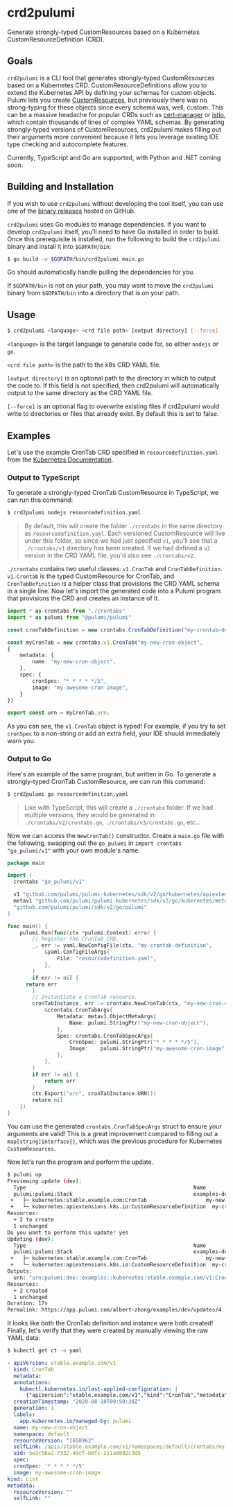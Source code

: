 # crd2pulumi

Generate strongly-typed CustomResources based on a Kubernetes CustomResourceDefinition (CRD).

## Goals

`crd2pulumi` is a CLI tool that generates strongly-typed CustomResources based on a Kubernetes CRD. CustomResourceDefinitions allow you to extend the Kubernetes API by defining your schemas for custom objects. Pulumi lets you create [CustomResources](https://www.pulumi.com/docs/reference/pkg/kubernetes/apiextensions/customresource/), but previously there was no strong-typing for these objects since every schema was, well, custom. This can be a massive headache for popular CRDs such as [cert-manager](https://github.com/jetstack/cert-manager/tree/master/deploy/crds) or [istio](https://github.com/istio/istio/tree/0321da58ca86fc786fb03a68afd29d082477e4f2/manifests/charts/base/crds), which contain thousands of lines of complex YAML schemas. By generating strongly-typed versions of CustomResources, crd2pulumi makes filling out their arguments more convenient because it lets you leverage existing IDE type checking and autocomplete features.

Currently, TypeScript and Go are supported, with Python and .NET coming soon.

## Building and Installation

If you wish to use `crd2pulumi` without developing the tool itself, you can use one of the [binary releases](https://github.com/pulumi/pulumi-kubernetes/releases/tag/crd2pulumi/v1.0.0) hosted on GitHub.

`crd2pulumi` uses Go modules to manage dependencies. If you want to develop `crd2pulumi` itself, you'll need to have Go installed in order to build. Once this prerequisite is installed, run the following to build the `crd2pulumi` binary and install it into `$GOPATH/bin`:

```bash
$ go build -o $GOPATH/bin/crd2pulumi main.go
```

Go should automatically handle pulling the dependencies for you.

If `$GOPATH/bin` is not on your path, you may want to move the `crd2pulumi` binary from `$GOPATH/bin` into a directory that is on your path.

## Usage

```bash
$ crd2pulumi <language> <crd file path> [output directory] [--force]
```

`<language>` is the target language to generate code for, so either `nodejs` or `go`.

`<crd file path>` is the path to the k8s CRD YAML file.

`[output directory]` is an optional path to the directory in which to output the
code to. If this field is not specified, then crd2pulumi will automatically output
to the same directory as the CRD YAML file.

`[--force]` is an optional flag to overwrite existing files if crd2pulumi would
write to directories or files that already exist. By default this is set to false.

## Examples

Let's use the example CronTab CRD specified in `resourcedefinition.yaml` from the [Kubernetes Documentation](https://kubernetes.io/docs/tasks/extend-kubernetes/custom-resources/custom-resource-definitions/). 

### Output to TypeScript

To generate a strongly-typed CronTab CustomResource in TypeScript, we can run this command:

```bash
$ crd2pulumi nodejs resourcedefinition.yaml
```

> By default, this will create the folder `./crontabs` in the same directory as `resourcedefinition.yaml`. Each versioned CustomResource will live under this folder, so since we had just specified `v1`, you'll see that a `./crontabs/v1` directory has been created. If we had defined a `v2` version in the CRD YAML file, you'd also see `./crontabs/v2`.

`./crontabs` contains two useful classes: `v1.CronTab` and `CronTabDefinition`. `v1.Crontab` is the typed CustomResource for CronTab, and `CronTabDefinition` is a helper class that provisions the CRD YAML schema in a single line. Now let's import the generated code into a Pulumi program that provisions the CRD and creates an instance of it.

```typescript
import * as crontabs from "./crontabs"
import * as pulumi from "@pulumi/pulumi"

const cronTabDefinition = new crontabs.CronTabDefinition("my-crontab-definition")

const myCronTab = new crontabs.v1.CronTab("my-new-cron-object",
{
    metadata: {
        name: "my-new-cron-object",
    },
    spec: {
        cronSpec: "* * * * */5",
        image: "my-awesome-cron-image",
    }
})

export const urn = myCronTab.urn;
```

As you can see, the `v1.CronTab` object is typed! For example, if you try to set
`cronSpec` to a non-string or add an extra field, your IDE should immediately warn you.

### Output to Go

Here's an example of the same program, but written in Go. To generate a strongly-typed CronTab CustomResource, we can run this command:

```bash
$ crd2pulumi go resourcedefinition.yaml
```

> Like with TypeScript, this will create a `./crontabs` folder. If we had multiple versions, they would be generated in `./crontabs/v2/crontabs.go`, `./crontabs/v3/crontabs.go`, etc...

Now we can access the `NewCronTab()` constructor. Create a `main.go` file with the following, swapping out the `go_pulumi` in `import crontabs "go_pulumi/v1"` with your own module's name.

```go
package main

import (
  crontabs "go_pulumi/v1"

  v1 "github.com/pulumi/pulumi-kubernetes/sdk/v2/go/kubernetes/apiextensions/v1"
  metav1 "github.com/pulumi/pulumi-kubernetes/sdk/v2/go/kubernetes/meta/v1"
  "github.com/pulumi/pulumi/sdk/v2/go/pulumi"
)

func main() {
	pulumi.Run(func(ctx *pulumi.Context) error {
		// Register the CronTab CRD.
		_, err := yaml.NewConfigFile(ctx, "my-crontab-definition",
			&yaml.ConfigFileArgs{
				File: "resourcedefinition.yaml",
			},
		)
		if err != nil {
      return err
		}
		// Instantiate a CronTab resource.
		cronTabInstance, err := crontabs.NewCronTab(ctx, "my-new-cron-object",
			&crontabs.CronTabArgs{
				Metadata: metav1.ObjectMetaArgs{
					Name: pulumi.StringPtr("my-new-cron-object"),
				},
				Spec: crontabs.CronTabSpecArgs{
					CronSpec: pulumi.StringPtr("* * * * */5"),
					Image:    pulumi.StringPtr("my-awesome-cron-image"),
				},
			},
		)
		if err != nil {
			return err
		}
		ctx.Export("urn", cronTabInstance.URN())
		return nil
	})
}
```

You can use the generated `crontabs.CronTabSpecArgs` struct to ensure your arguments are valid! This is a great improvement compared to filling out a `map[string]interface{}`, which was the previous procedure for Kubernetes `CustomResources`.

Now let's run the program and perform the update.

```bash
$ pulumi up
Previewing update (dev):
  Type                                                      Name                Plan
  pulumi:pulumi:Stack                                       examples-dev
 +   ├─ kubernetes:stable.example.com:CronTab                   my-new-cron-object  create
 +   └─ kubernetes:apiextensions.k8s.io:CustomResourceDefinition  my-crontab-definition  create
Resources:
  + 2 to create
  1 unchanged
Do you want to perform this update? yes
Updating (dev):
  Type                                                      Name                Status
  pulumi:pulumi:Stack                                       examples-dev
 +   ├─ kubernetes:stable.example.com:CronTab                   my-new-cron-object  created
 +   └─ kubernetes:apiextensions.k8s.io:CustomResourceDefinition  my-crontab-definition  created
Outputs:
  urn: "urn:pulumi:dev::examples::kubernetes:stable.example.com/v1:CronTab::my-new-cron-object"
Resources:
  + 2 created
  1 unchanged
Duration: 17s
Permalink: https://app.pulumi.com/albert-zhong/examples/dev/updates/4
```

It looks like both the CronTab definition and instance were both created! Finally, let's verify that they were created
by manually viewing the raw YAML data:

```bash
$ kubectl get ct -o yaml
```

```yaml
- apiVersion: stable.example.com/v1
  kind: CronTab
  metadata:
  annotations:
    kubectl.kubernetes.io/last-applied-configuration: |
      {"apiVersion":"stable.example.com/v1","kind":"CronTab","metadata":{"labels":{"app.kubernetes.io/managed-by":"pulumi"},"name":"my-new-cron-object"},"spec":{"cronSpec":"* * * * */5","image":"my-awesome-cron-image"}}
  creationTimestamp: "2020-08-10T09:50:38Z"
  generation: 1
  labels:
    app.kubernetes.io/managed-by: pulumi
  name: my-new-cron-object
  namespace: default
  resourceVersion: "1658962"
  selfLink: /apis/stable.example.com/v1/namespaces/default/crontabs/my-new-cron-object
  uid: 5e2c56a2-7332-49cf-b0fc-211a0892c3d5
  spec:
  cronSpec: '* * * * */5'
  image: my-awesome-cron-image
kind: List
metadata:
  resourceVersion: ""
  selfLink: ""
```
